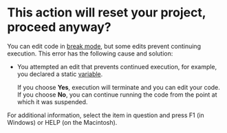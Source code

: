 
# This action will reset your project, proceed anyway?

You can edit code in [break mode](b8bdf64f-5920-1ae9-16d0-b26d09524a30.md), but some edits prevent continuing execution. This error has the following cause and solution:



- You attempted an edit that prevents continued execution, for example, you declared a static [variable](b8bdf64f-5920-1ae9-16d0-b26d09524a30.md).
    
    If you choose  **Yes**, execution will terminate and you can edit your code. If you choose **No**, you can continue running the code from the point at which it was suspended.
    

For additional information, select the item in question and press F1 (in Windows) or HELP (on the Macintosh).
